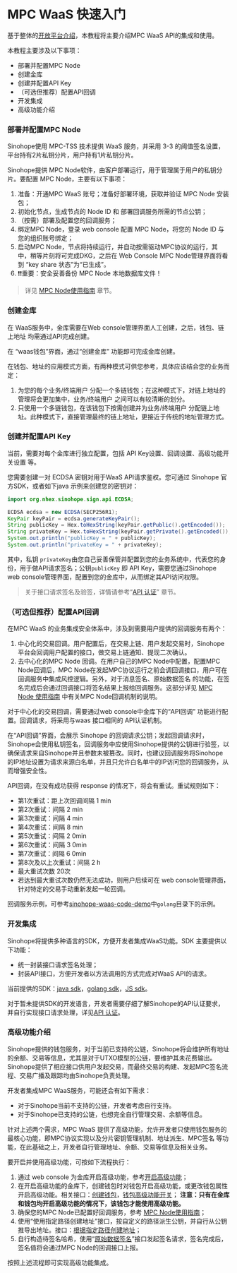 # MPC WaaS 快速入门

基于整体的[开放平台介绍](/docs/develop/get-started/quick-start)，本教程将主要介绍MPC WaaS API的集成和使用。

本教程主要涉及以下事项：
- 部署并配置MPC Node
- 创建金库
- 创建并配置API Key
- （可选但推荐）配置API回调
- 开发集成
- 高级功能介绍

### 部署并配置MPC Node

Sinohope使用 MPC-TSS 技术提供 WaaS 服务，并采用 3-3 的阈值签名设置，平台持有2片私钥分片，用户持有1片私钥分片。

Sinohope提供 MPC Node软件，由客户部署运行，用于管理属于用户的私钥分片。要配置 MPC Node，主要有以下事项：

1. 准备：开通MPC WaaS 账号；准备好部署环境，获取并验证 MPC Node 安装包；
2. 初始化节点，生成节点的 Node ID 和 部署回调服务所需的节点公钥；
3. （按需）部署及配置您的回调服务；
4. 绑定MPC Node，登录 web console 配置 MPC Node，将您的 Node ID 与您的组织账号绑定；
5. 启动MPC Node，节点将持续运行，并自动按需驱动MPC协议的运行，其中，稍等片刻将可完成DKG，之后在 Web Console MPC Node管理界面将看到 “key share 状态”为“已生成”。
6. ❗️❗️重要：安全妥善备份 MPC Node 本地数据库文件！

> 详见 [MPC Node使用指南](qs-2-node) 章节。

### 创建金库

在 WaaS服务中，金库需要在Web console管理界面人工创建，之后，钱包、链上地址 均需通过API完成创建。

在 “waas钱包”界面，通过“创建金库” 功能即可完成金库创建。

在钱包、地址的应用模式方面，有两种模式可供您参考，具体应该结合您的业务而定：

1. 为您的每个业务/终端用户 分配一个多链钱包；在这种模式下，对链上地址的管理将会更加集中，业务/终端用户 之间可以有较清晰的划分。
2. 只使用一个多链钱包，在该钱包下按需创建并为业务/终端用户 分配链上地址。此种模式下，直接管理最终的链上地址，更接近于传统的地址管理方式。


### 创建并配置API Key

当前，需要对每个金库进行独立配置，包括 API Key设置、回调设置、高级功能开关设置 等。

您需要创建一对 ECDSA 密钥对用于WaaS API请求鉴权。您可通过 Sinohope 官方SDK，或者如下java 示例来创建您的密钥对：

```java
import org.nhex.sinohope.sign.api.ECDSA;

ECDSA ecdsa = new ECDSA(SECP256R1);
KeyPair keyPair = ecdsa.generateKeyPair();
String publicKey = Hex.toHexString(keyPair.getPublic().getEncoded());
String privateKey = Hex.toHexString(keyPair.getPrivate().getEncoded());
System.out.println("publicKey = " + publicKey);
System.out.println("privateKey = " + privateKey);
```

其中，私钥 `privateKey`由您自己妥善保管并配置到您的业务系统中，代表您的身份，用于做API请求签名；公钥`publicKey` 即 API Key，需要您通过Sinohope web console管理界面，配置到您的金库中，从而绑定其API访问权限。

> 关于接口请求签名及验签，详情请参考“[API 认证](/docs/develop/get-started/general)” 章节。

### （可选但推荐）配置API回调

在MPC WaaS 的业务集成安全体系中，涉及到需要用户提供的回调服务有两个：

1. 中心化的交易回调。用户配置后，在交易上链、用户发起交易时，Sinohope 平台会回调用户配置的接口，做交易上链通知、提现二次确认。
2. 去中心化的MPC Node 回调。在用户自己的MPC Node中配置，配置MPC Node回调后，MPC Node在发起MPC协议运行之前会调回调接口，用户可在回调服务中集成风控逻辑。另外，对于消息签名、原始数据签名 的功能，在签名完成后会通过回调接口将签名结果上报给回调服务。这部分详见 [MPC Node 使用指南](./qs-2-node.md) 中有关MPC Node回调机制的说明。

对于中心化的交易回调，需要通过web console中金库下的“API回调” 功能进行配置。回调请求，将采用与waas 接口相同的 API认证机制。

在“API回调”界面，会展示 Sinohope 的回调请求公钥；发起回调请求时，Sinohope会使用私钥签名，回调服务中应使用Sinohope提供的公钥进行验签，以确保请求来自Sinohope并且参数未被篡改。同时，也建议回调服务将Sinohope 的IP地址设置为请求来源白名单，并且只允许白名单中的IP访问您的回调服务，从而增强安全性。

API回调，在没有成功获得 response 的情况下，将会有重试。重试规则如下：

- 第1次重试：距上次回调间隔 1 min
- 第2次重试：间隔 2 min
- 第3次重试：间隔 4 min
- 第4次重试：间隔 8 min
- 第5次重试：间隔 2 0min
- 第6次重试：间隔 3 0min
- 第7次重试：间隔 6 0min
- 第8次及以上次重试：间隔 2 h
- 最大重试次数 20次
- 若达到最大重试次数仍然无法成功，则用户后续可在 web console管理界面，针对特定的交易手动重新发起一轮回调。

回调服务示例，可参考[sinohope-waas-code-demo](https://github.com/sinohope/sinohope-waas-code-demo)中`golang`目录下的示例。

### 开发集成

Sinohope将提供多种语言的SDK，方便开发者集成WaaS功能。SDK 主要提供以下功能：

- 统一封装接口请求签名处理；
- 封装API接口，方便开发者以方法调用的方式完成对WaaS API的请求。

当前提供的SDK：[java sdk](https://github.com/sinohope/sinohope-java-api)，[golang sdk](https://github.com/sinohope/golang-sdk)，[JS sdk](https://github.com/sinohope/js-sdk)。

对于暂未提供SDK的开发语言，开发者需要仔细了解Sinohope的API认证要求，并自行实现接口请求处理，详见[API 认证](/docs/develop/get-started/general#api-authentication)。

### 高级功能介绍

Sinohope提供的钱包服务，对于当前已支持的公链，Sinohope将会维护所有地址的余额、交易等信息，尤其是对于UTXO模型的公链，要维护其未花费输出。Sinohope提供了相应接口供用户发起交易，而最终交易的构建、发起MPC签名流程、交易广播及跟踪均由Sinohope负责处理。

开发者集成MPC WaaS服务，可能还会有如下需求：

- 对于Sinohope当前不支持的公链，开发者考虑自行支持。
- 对于Sinohope已支持的公链，也想完全自行管理交易、余额等信息。

针对上述两个需求，MPC WaaS 提供了高级功能，允许开发者只使用钱包服务的最核心功能，即MPC协议实现以及分片密钥管理机制、地址派生、MPC签名 等功能，在此基础之上，开发者自行管理地址、余额、交易等信息及相关业务。

要开启并使用高级功能，可按如下流程执行：

1. 通过 web console 为金库开启高级功能，参考[开启高级功能](/docs/use/user-guide/waas/advanced)；
2. 在开启高级功能的金库下，创建钱包时对钱包开启高级功能，或更改钱包属性开启高级功能。相关接口：[创建钱包](/docs/develop/mpc-waas-api/v-1-waas-mpc-create-wallets)，[钱包高级功能开关](/docs/develop/mpc-waas-api/v-1-waas-mpc-wallet-advance-update-wallet)；
**注意：只有在金库和钱包均开启高级功能的情况下，该钱包才能使用高级功能。**
1. 确保您的MPC Node已配置好回调服务，参考 [MPC Node使用指南](qs-2-node)；
2. 使用“使用指定路径创建地址”接口，按自定义的路径派生公钥，并自行从公钥推导出地址。接口：[根据指定路径创建地址](/docs/develop/mpc-waas-api/v-1-waas-mpc-wallet-advance-gen-address-by-path)；
3. 自行构造待签名哈希，使用“[原始数据签名](/docs/develop/mpc-waas-api/v-1-waas-mpc-wallet-advance-sign-raw-data)”接口发起签名请求，签名完成后，签名值将会通过MPC Node的回调接口上报。

按照上述流程即可实现高级功能集成。